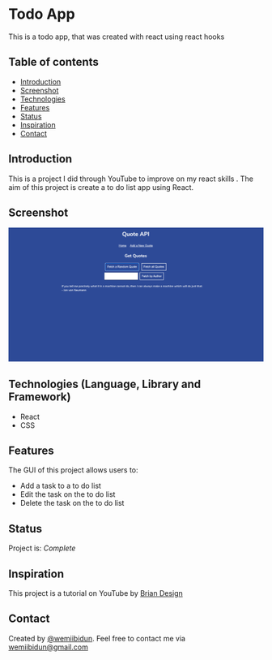 # Todo App
This is a todo app, that was created with react using react hooks

## Table of contents
* [Introduction](#introduction)
* [Screenshot](#screenshot)
* [Technologies](#technologies-language-library-and-framework)
* [Features](#features)
* [Status](#status)
* [Inspiration](#inspiration)
* [Contact](#contact)

## Introduction
This is a project I did through YouTube to improve on my react skills . The aim of this project is create a to do list app using React. 

## Screenshot
![Sample image](https://github.com/wemiibidun/quote_api/blob/main/public/quote_api.png)

## Technologies (Language, Library and Framework)
* React
* CSS

## Features
The GUI of this project allows users to:
* Add a task to a to do list
* Edit the task on the to do list
* Delete the task on the to do list

## Status
Project is: _Complete_

## Inspiration
This project is a tutorial on YouTube by [Brian Design](https://www.youtube.com/watch?v=E1E08i2UJGI&ab_channel=BrianDesign)

## Contact
Created by [@wemiibidun](https://twitter.com/wemiibidun/). Feel free to contact me via wemiibidun@gmail.com
